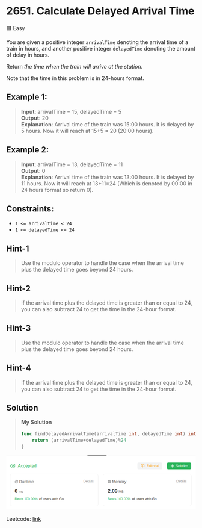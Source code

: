 # 2651. Calculate Delayed Arrival Time
🟩 Easy

You are given a positive integer `arrivalTime` denoting the arrival time of a train in hours, and another positive integer `delayedTime` denoting the amount of delay in hours.

Return *the time when the train will arrive at the station*.

Note that the time in this problem is in 24-hours format.

## Example 1:
> **Input**: arrivalTime = 15, delayedTime = 5 \
> **Output**: 20 \
> **Explanation**: Arrival time of the train was 15:00 hours. It is delayed by 5 hours. Now it will reach at 15+5 = 20 (20:00 hours).

## Example 2:
> **Input**: arrivalTime = 13, delayedTime = 11 \
> **Output**: 0 \
> **Explanation**: Arrival time of the train was 13:00 hours. It is delayed by 11 hours. Now it will reach at 13+11=24 (Which is denoted by 00:00 in 24 hours format so return 0).

## Constraints:

* `1 <= arrivaltime < 24`
* `1 <= delayedTime <= 24`

## Hint-1
> Use the modulo operator to handle the case when the arrival time plus the delayed time goes beyond 24 hours.

## Hint-2
> If the arrival time plus the delayed time is greater than or equal to 24, you can also subtract 24 to get the time in the 24-hour format.

## Hint-3
> Use the modulo operator to handle the case when the arrival time plus the delayed time goes beyond 24 hours.

## Hint-4
> If the arrival time plus the delayed time is greater than or equal to 24, you can also subtract 24 to get the time in the 24-hour format.

## Solution
> **My Solution**
> ```go
> func findDelayedArrivalTime(arrivalTime int, delayedTime int) int {
>     return (arrivalTime+delayedTime)%24
> }
> ```

![result](2651.png)

Leetcode: [link](https://leetcode.com/problems/calculate-delayed-arrival-time/description/)